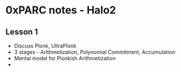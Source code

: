 # 0xPARC notes - Halo2


## Lesson 1

- Discuss Plonk, UltraPlonk
- 3 stages - Arithmetization,     Polynomial Commitment, Accumulation
- Mental model for Plonkish Arithmetization
- 
